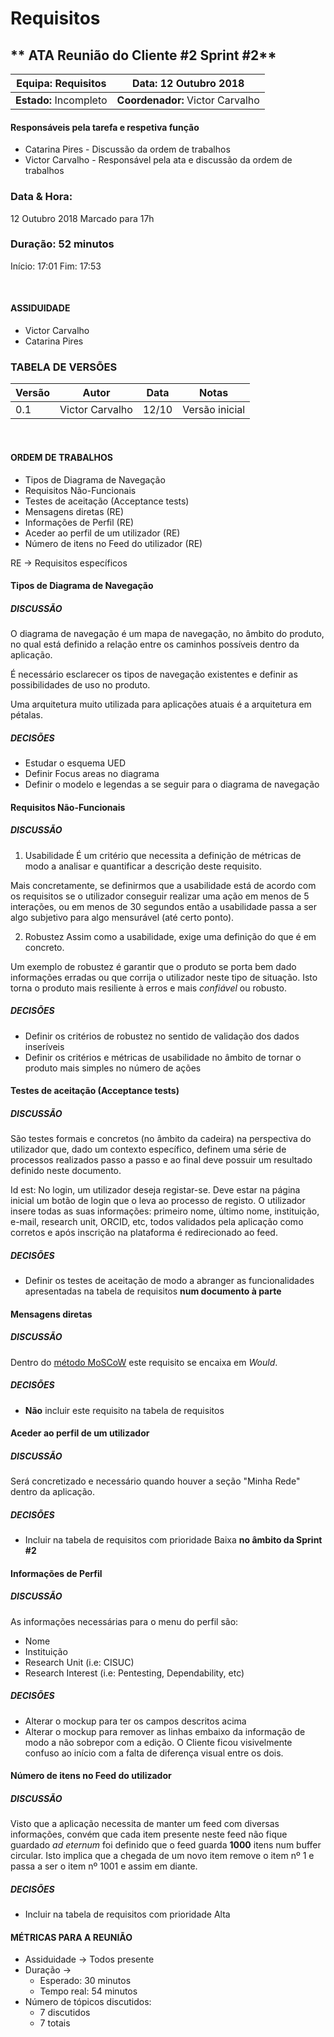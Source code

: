 # Requisitos
## ** ATA Reunião do Cliente #2 Sprint #2**

| **Equipa:** Requisitos | **Data:** 12 Outubro 2018| 
| ------ | ------ | 
| **Estado:** Incompleto |  **Coordenador:** Victor Carvalho |

#### **Responsáveis pela tarefa e respetiva função**
  * Catarina Pires  - Discussão da ordem de trabalhos
  * Victor Carvalho - Responsável pela ata e discussão da ordem de trabalhos

### Data & Hora: 
12 Outubro 2018
Marcado para 17h

### Duração: 52 minutos
Início: 17:01
Fim:    17:53

<br/> 

#### ASSIDUIDADE

* Victor Carvalho
* Catarina Pires

### TABELA DE VERSÕES
|**Versão**|**Autor**|**Data**|**Notas**|
|---|---|---|---|
|0.1 | Victor Carvalho | 12/10 | Versão inicial|

<br/>

#### ORDEM DE TRABALHOS
* Tipos de Diagrama de Navegação
* Requisitos Não-Funcionais
* Testes de aceitação (Acceptance tests)
* Mensagens diretas (RE)
* Informações de Perfil (RE)
* Aceder ao perfil de um utilizador (RE)
* Número de itens no Feed do utilizador (RE)

RE → Requisitos específicos
<div style="page-break-after: always;"></div>


#### Tipos de Diagrama de Navegação
##### DISCUSSÃO
O diagrama de navegação é um mapa de navegação, no âmbito do produto, no qual está definido a relação entre os caminhos possíveis dentro da aplicação.

É necessário esclarecer os tipos de navegação existentes e definir as possibilidades de uso no produto.

Uma arquitetura muito utilizada para aplicações atuais é a arquitetura em pétalas.
##### DECISÕES
* Estudar o esquema UED
* Definir Focus areas no diagrama
* Definir o modelo e legendas a se seguir para o diagrama de navegação

#### Requisitos Não-Funcionais
##### DISCUSSÃO
1. Usabilidade
É um critério que necessita a definição de métricas de modo a analisar e quantificar a descrição deste requisito.

Mais concretamente, se definirmos que a usabilidade está de acordo com os requisitos se o utilizador conseguir realizar uma ação em menos de 5 interações, ou em menos de 30 segundos então a usabilidade passa a ser algo subjetivo para algo mensurável (até certo ponto).

2. Robustez
Assim como a usabilidade, exige uma definição do que é em concreto.

Um exemplo de robustez é garantir que o produto se porta bem dado informações erradas ou que corrija o utilizador neste tipo de situação. Isto torna o produto mais resiliente à erros e mais _confiável_ ou robusto.
##### DECISÕES
* Definir os critérios de robustez no sentido de validação dos dados inseríveis
* Definir os critérios e métricas de usabilidade no âmbito de tornar o produto mais simples no número de ações

<div style="page-break-after: always;"></div>

#### Testes de aceitação (Acceptance tests)
##### DISCUSSÃO
São testes formais e concretos (no âmbito da cadeira) na perspectiva do utilizador que, dado um contexto específico, definem uma série de processos realizados passo a passo e ao final deve possuir um resultado definido neste documento.

Id est:
No login, um utilizador deseja registar-se. Deve estar na página inicial um botão de login que o leva ao processo de registo. O utilizador insere todas as suas informações: primeiro nome, último nome, instituição, e-mail, research unit, ORCID, etc, todos validados pela aplicação como corretos e após inscrição na plataforma é redirecionado ao feed. 
##### DECISÕES
* Definir os testes de aceitação de modo a abranger as funcionalidades apresentadas na tabela de requisitos **num documento à parte**

#### Mensagens diretas
##### DISCUSSÃO
Dentro do [método MoSCoW](https://en.wikipedia.org/wiki/MoSCoW_method) este requisito se encaixa em _Would_.
##### DECISÕES
* **Não** incluir este requisito na tabela de requisitos

#### Aceder ao perfil de um utilizador
##### DISCUSSÃO
Será concretizado e necessário quando houver a seção "Minha Rede" dentro da aplicação.
##### DECISÕES
* Incluir na tabela de requisitos com prioridade Baixa **no âmbito da Sprint #2**
<div style="page-break-after: always;"></div>

#### Informações de Perfil
##### DISCUSSÃO
As informações necessárias para o menu do perfil são:

* Nome
* Instituição
* Research Unit (i.e: CISUC)
* Research Interest (i.e: Pentesting, Dependability, etc)

##### DECISÕES
* Alterar o mockup para ter os campos descritos acima
* Alterar o mockup para remover as linhas embaixo da informação de modo a não sobrepor com a edição. O Cliente ficou visivelmente confuso ao início com a falta de diferença visual entre os dois.

#### Número de itens no Feed do utilizador
##### DISCUSSÃO
Visto que a aplicação necessita de manter um feed com diversas informações, convém que cada item presente neste feed não fique guardado _ad eternum_ foi definido que o feed guarda **1000** itens num buffer circular. Isto implica que a chegada de um novo item remove o item nº 1 e passa a ser o item nº 1001 e assim em diante.
##### DECISÕES
* Incluir na tabela de requisitos com prioridade Alta

#### MÉTRICAS PARA A REUNIÃO
* Assiduidade → Todos presente
* Duração → 
  * Esperado: 30 minutos
  * Tempo real: 54 minutos
* Número de tópicos discutidos: 
  * 7 discutidos
  * 7 totais
<br/>
